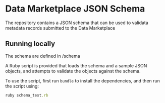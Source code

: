 Data Marketplace JSON Schema
============================

The repository contains a JSON schema that can be used to validata metadata records submitted to the Data Marketplace

Running locally
---------------

The schema are defined in /schema

A Ruby script is provided that loads the schema and a sample JSON objects, and attempts to validate the objects against the schema.

To use the script, first run `bundle` to install the dependencies, and then run the script using:

```ruby
ruby schema_test.rb
```
